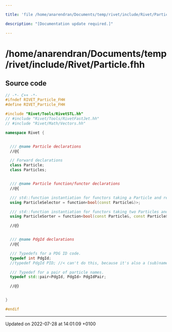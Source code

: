 ```yaml
---

title: 'file /home/anarendran/Documents/temp/rivet/include/Rivet/Particle.fhh'

description: "[Documentation update required.]"

---
```


# /home/anarendran/Documents/temp/rivet/include/Rivet/Particle.fhh






## Source code

```cpp
// -*- C++ -*-
#ifndef RIVET_Particle_FHH
#define RIVET_Particle_FHH

#include "Rivet/Tools/RivetSTL.hh"
// #include "Rivet/Tools/RivetFastJet.hh"
// #include "Rivet/Math/Vectors.hh"

namespace Rivet {


  /// @name Particle declarations
  //@{

  // Forward declarations
  class Particle;
  class Particles;


  /// @name Particle function/functor declarations
  //@{

  /// std::function instantiation for functors taking a Particle and returning a bool
  using ParticleSelector = function<bool(const Particle&)>;

  /// std::function instantiation for functors taking two Particles and returning a bool
  using ParticleSorter = function<bool(const Particle&, const Particle&)>;

  //@}


  /// @name PdgId declarations
  //@{

  /// Typedefs for a PDG ID code.
  typedef int PdgId;
  //typedef PdgId PID; //< can't do this, because it's also a (sub)namespace

  /// Typedef for a pair of particle names.
  typedef std::pair<PdgId, PdgId> PdgIdPair;

  //@}


}

#endif
```


-------------------------------

Updated on 2022-07-28 at 14:01:09 +0100
